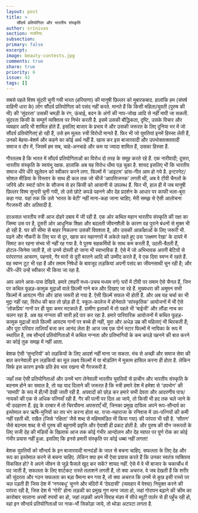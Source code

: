 ```yaml
---
layout: post
title: >
    सौंदर्य प्रतियोगिता और भारतीय संस्कृति
author: srinivas
section: नजरिया
subsection:
primary: false
excerpt:
image: beauty-contests.jpg
comments: true
share: true
priority: 6
issue: 42
tags: []
---
```


सबसे पहले विश्व सुंदरी चुनी गयी भारत (हरियाणा) की मानुषी छिल्लर को मुबारकबाद. हालांकि हम (संघर्ष वाहिनी धारा के) लोग सौंदर्य प्रतियोगिता को पसंद नहीं करते. मानते हैं कि किसी महिला/युवती (पुरुष की भी) की ‘सुंदरता’ उसकी चमड़ी के रंग, ऊंचाई, बदन के अंगों की नाप-जोख आदि से नहीं मापी जा सकती. सुंदरता किसी के सम्पूर्ण व्यक्तित्व पर निर्भर करती है. इसमें उसकी बौद्धिकता, दृष्टि, उसके विचार और व्यवहार आदि भी शामिल होते हैं. इसलिए बाजार के प्रभाव में और उसकी जरूरत के लिए दुनिया भर में जो सौंदर्य  प्रतियोगितएं हो रही हैं, उसे हम मूलतः स्त्री विरोधी मानते हैं. फिर भी जो युवतियां इनमें हिस्सा लेती हैं, उनको बेहया-बेशर्म और कहने का कोई अर्थ नहीं है. खास कर इस बाजारवादी और उपभोक्ताक्तावादी समाज व दौर में, जिसमें हम सब, चाहे-अनचाहे और कम या ज्यादा शामिल हैं, उसका हिस्सा हैं.

गौरतलब है कि भारत में सौंदर्य प्रतियोगिताओं का विरोध दो तरह के समूह करते रहे हैं. एक नारीवादी; दूसरा, भारतीय संस्कृति के स्वयंभू रक्षक. हालांकि अब यह विरोध धीमा पड़ चुका है. शायद इसलिए भी कि भारतीय समाज धीरे धीरे खुलेपन को स्वीकार करने लगा. फिल्मों में ‘आइटम’ डांस-गीत आम हो गये है. इन्टरनेट/ सोशल मीडिया के विस्तार के साथ ही कल तक जो चीजें ‘आपत्तिजनक’ लगती थीं, अब वे टीवी चैनलों  के जरिये और स्मार्ट फोन के सौजन्य से हर किसी को आसानी से उपलब्ध हैं. फिर भी, हाल ही में जब  मानुषी छिल्लर विश्व सुन्दरी चुनी गयी, तो उसे छोटे कपडे पहनने और देह प्रदर्शन के आधार पर काफी भला-बुरा कहा गया. यहां तक कि उसे ‘भारत के बेटी’ नहीं माना-कहा जाना चाहिए. मेरी समझ से ऐसी आलोचना गैरजरूरी और अतिवादी है.

दरअसल भारतीय स्त्री आज दोहरे दबाव में जी रही है. एक ओर कथित महान भारतीय संस्कृति की रक्षा का जिम्मा उस पर है, दूसरी ओर आधुनिक शिक्षा और बदलती जीवनशैली के कारण वह पुराने बंधनों से मुक्त भी हो रही है. घर की सीमा से बाहर निकलना उसकी विवशता है, और उसकी आकाँक्षाओं के लिए जरूरी भी. पढने और नौकरी के लिए घर से दूर, खास कर महानगरों में अकेले रहते हुए उस ‘लक्ष्मण रेखा’ के दायरे में सिमट कर रहना संभव भी नहीं रह गया है. वे पुरुष सहकर्मियों के साथ कम करती हैं, उठती-बैठती हैं, होटल-सिनेमा जाती है, तो उनमें दोस्ती हो जाना भी स्वाभाविक है. ऐसे में जो अभिभावक अपनी बेटियों से परंपरागत आचरण, पहनावे, गैर मारों से दूरी बरतने आदि की उम्मीद करते हैं, वे एक दिवा स्वप्न में रहते हैं. वह स्वप्न टूट भी रहा है और तमाम निषेधों के बावजूद लड़कियां अपनी पसंद का जीवनसाथी चुन रही है; और धीरे-धीरे उन्हें स्वीकार भी किया जा रहा है.

आप अपने आस-पास देखिये. हमारे (शहरी मध्य-उचच मध्यम वर्ग) घरों में टीवी पर तमाम ऐसे चैनल हैं, जिन पर कथित फूहड़-कामुक मुद्राओं वाले फ़िल्मी गाने बज और दिखाए जा रहे हैं. मुख्यधरा की अमूमन सभी फिल्मों में आयटम गीत और डांस जरूरी हो गया है. ऐसी फ़िल्में सफल भी होती हैं. और अब यह चर्चा का भी मुद्दा नहीं रहा, विरोध की बात तो छोड़ ही दें. स्कूल-कालेज में होनेवाले ‘सांस्कृतिक’ आयोजनों में भी ऐसे ‘लोकप्रिय’ गानों पर ही युवा कमर मटकाते हैं. ग्रामीण इलाकों में तो पहले भी ‘बाईजी’ और लौंडा नाच का चलन रहा है. अब वह नग्नता की सारी हदें पार कर रहा है. हमारे पारिवारिक आयोजनों में कथित फूहड़-कामुक मुद्राओं वाले फ़िल्मी आयटम गानों पर बच्चे ही नहीं, युवा और अधेड़ उम्र की महिलाएं भी थिरकती हैं; और पूरा परिवार तालियाँ बजा कर आनंद लेता है! आज जब एक पोर्न स्टार फिल्मों में नायिका के रूप में स्थापित है, तब सौन्दर्य प्रतियोगिताओं में कथित नग्नता और प्रतिभागियों के कम कपड़े पहनने की बात करने का कोई तुक समझ में नहीं आता.

बेशक ऐसी ‘सुन्दरियों’ को लड़कियों के लिए आदर्श नहीं माना जा सकता. मंच से अच्छी और समाज सेवा की बात करनेवाली इन लड़कियों का मूल लक्ष्य फिल्मों में या मोडलिंग में मुकाम हासिल करना ही होता है. लेकिन सिर्फ इस कारण इनके प्रति हेय भाव रखना भी गैरजरूरी है.

जहाँ तक ऐसी प्रतियोगिताओं और उनमें भाग लेनेवाली भारतीय युवतियों से प्राचीन और भारतीय संस्कृति के बदनाम होने का सवाल है, तो यह याद दिलाने की जरूरत है कि स्त्री हमारे देश में हमेशा से ‘उपभोग’ की ‘सामग्री’ के रूप में ही/भी देखी जाती रही है. अपवादों को छोड़ कर हमारे सभी देवता और आदरणीय पात्र/नायकों की एक से अधिक पत्नियाँ रही हैं. गैर की पत्नी पर दिल आ जाये, तो किसी भी हद तक चले जाने के भी उदहारण हैं. इंद्र के दरबार में तो चिरयौवना अपसराएँ थीं, जिनका प्रमुख दायित्व अपने रूप-सौन्दर्य का इस्तेमाल कर ऋषि-मुनियों का तप भंग करना होता था. राजा-महाराजा के रनिवास में उप-पत्नियों की कमी नहीं रहती थी. रखैल (जिसे ‘रक्षिता’ जैसे शब्द से महिमामंडित भी किया गया) की परंपरा भी रही है. ‘सौतन’ जैसे बदनाम शब्द से भी पुरुष की बहुगामी प्रवृत्ति और ऐयाशी ही प्रकट होती है. और पुरुष की यौन जरूरतों के लिए सजी  देह की मंडियों  के खिलाफ आज तक कोई गंभीर आन्दोलन और देह व्यापर पर पूर्ण रोक का कोई गंभीर प्रयास नहीं हुआ. इसलिए कि इनसे हमारी संस्कृति पर कोई धब्बा नहीं लगता!

बेशक युवतियों को सौन्दर्य के इन बाजारवादी मानदंडों के जाल से बचना चाहिए. सफलता के लिए देह और रूप का इस्तेमाल करने से बचना चाहिए. लेकिन क्या हम भी ऐसा प्रयास करते हैं कि उनका स्वतंत्र व्यक्तित्व विकसित हो? वे अपने जीवन से जुड़े फैसले खुद कर सकें? शायद नहीं. ऐसे में वे भी बाजार के चकाचौंध में पद जाती हैं, सफलता के लिए शार्टकट रास्ते तलाशने लगती हैं, तो क्या अचरज. वे जब देखती हैं कि शरीर की सुंदरता और गठन सफलता का बड़ा पैमाना बन गया है, तो क्या अचरज कि उनमें से कुछ इसी रास्ते पर चल पड़ती हैं!  जिस देश में ‘नगरबधू’ चुनने और मंदिरों में ‘देवदासी’ (व्यवहार में वेश्या) नियुक्त करने की परंपरा रही है, जिस देश में ‘गोरी’ होना लड़की का प्रमुख गुण माना जाता हो, जहां गोरापन बढ़ाने की क्रीम का कारोबार सालाना अरबों रुपयों का हो, जहां लड़की अपने विवाह मंडप में सीधे ब्यूटी पार्लर से ही पहुँच रही हो, वहां इन सौन्दर्य प्रतियोगिताओं पर नाक-भौं सिकोड़ा जाये, तो थोडा अटपटा लगता है.